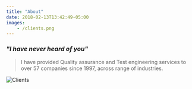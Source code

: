 ```yaml
---
title: "About"
date: 2018-02-13T13:42:49-05:00
images:
    - /clients.png
---
```

### _"I have never heard of you"_

> I have provided Quality assurance and Test engineering services to over 57 companies since 1997, across range of industries.

![Clients](/clients.png)
